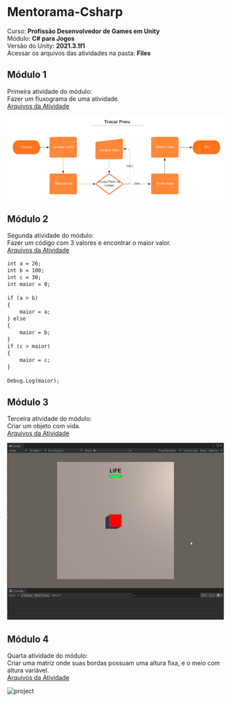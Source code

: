 # Mentorama-Csharp

Curso: **Profissão Desenvolvedor de Games em Unity**<br/>
Módulo: **C# para Jogos**<br/>
Versão do Unity: **2021.3.1f1**<br/>
Acessar os arquivos das atividades na pasta: **Files**

## Módulo 1

Primeira atividade do módulo:<br/>
Fazer um fluxograma de uma atividade.<br/>
[Arquivos da Atividade](https://github.com/AlanLee1/Mentorama-Csharp/tree/main/Files/Module1)

<img src="/Files/Module1/Atividade.PNG" alt="project"/>

## Módulo 2

Segunda atividade do módulo:<br/>
Fazer um código com 3 valores e encontrar o maior valor.<br/>
[Arquivos da Atividade](https://github.com/AlanLee1/Mentorama-Csharp/tree/main/Files/Module2)

```
int a = 26;
int b = 100;
int c = 30;
int maior = 0;

if (a > b)
{
    maior = a;
} else
{
    maior = b;
}
if (c > maior)
{
    maior = c;
}

Debug.Log(maior);
```

## Módulo 3

Terceira atividade do módulo:<br/>
Criar um objeto com vida.<br/>
[Arquivos da Atividade](https://github.com/AlanLee1/Mentorama-Csharp/tree/main/Files/Module3)

<img src="/Files/Module3/Game.gif" alt="project"/>

## Módulo 4

Quarta atividade do módulo:<br/>
Criar uma matriz onde suas bordas possuam uma altura fixa, e o meio com altura variável.<br/>
[Arquivos da Atividade](https://github.com/AlanLee1/Mentorama-Csharp/tree/main/Files/Module4)

<img src="/Files/Module4/Game.gif" alt="project"/>